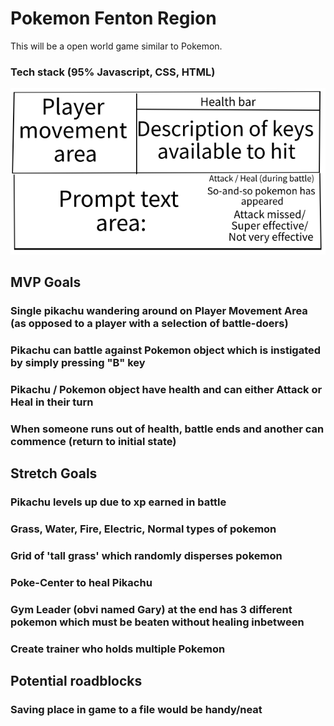 # Pokemon Fenton Region

This will be a open world game similar to Pokemon.

### Tech stack (95% Javascript, CSS, HTML)

![Slide 1](Pokemon-Wireframe.png)

## MVP Goals
### Single pikachu wandering around on Player Movement Area (as opposed to a player with a selection of battle-doers)
### Pikachu can battle against Pokemon object which is instigated by simply pressing "B" key
### Pikachu / Pokemon object have health and can either Attack or Heal in their turn
### When someone runs out of health, battle ends and another can commence (return to initial state)

## Stretch Goals
### Pikachu levels up due to xp earned in battle
### Grass, Water, Fire, Electric, Normal types of pokemon
### Grid of 'tall grass' which randomly disperses pokemon
### Poke-Center to heal Pikachu
### Gym Leader (obvi named Gary) at the end has 3 different pokemon which must be beaten without healing inbetween
### Create trainer who holds multiple Pokemon

## Potential roadblocks
### Saving place in game to a file would be handy/neat